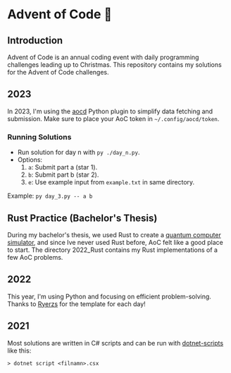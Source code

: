 # Advent of Code 🎄

## Introduction
Advent of Code is an annual coding event with daily programming challenges leading up to Christmas. This repository contains my solutions for the Advent of Code challenges.

## 2023

In 2023, I'm using the [aocd](https://github.com/wimglenn/advent-of-code-data) Python plugin to simplify data fetching and submission. Make sure to place your AoC token in `~/.config/aocd/token`.

### Running Solutions
- Run solution for day n with `py ./day_n.py`.
- Options:
  1. `a`: Submit part a (star 1).
  2. `b`: Submit part b (star 2).
  3. `e`: Use example input from `example.txt` in same directory.

Example: `py day_3.py -- a b`

## Rust Practice (Bachelor's Thesis)
During my bachelor's thesis, we used Rust to create a [quantum computer simulator](https://github.com/DATX11-22/quaru), and since Ive never used Rust before, AoC felt like a good place to start. The directory 2022_Rust contains my Rust implementations of a few AoC problems.

## 2022
This year, I'm using Python and focusing on efficient problem-solving. Thanks to [Ryerzs](https://github.com/Ryerzs) for the template for each day!

## 2021
Most solutions are written in C# scripts and can be run with [dotnet-scripts](https://github.com/filipw/dotnet-script) like this:
```
> dotnet script <filnamn>.csx
```

